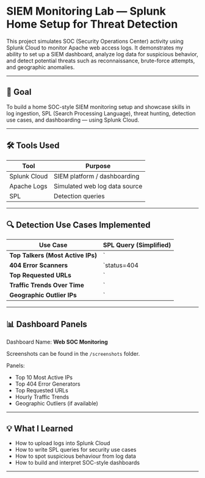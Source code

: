 # SIEM Monitoring Lab — Splunk Home Setup for Threat Detection

This project simulates SOC (Security Operations Center) activity using Splunk Cloud to monitor Apache web access logs. It demonstrates my ability to set up a SIEM dashboard, analyze log data for suspicious behavior, and detect potential threats such as reconnaissance, brute-force attempts, and geographic anomalies.

---

## 🎯 Goal

To build a home SOC-style SIEM monitoring setup and showcase skills in log ingestion, SPL (Search Processing Language), threat hunting, detection use cases, and dashboarding — using Splunk Cloud.

---

## 🛠️ Tools Used

| Tool         | Purpose                         |
|--------------|---------------------------------|
| Splunk Cloud | SIEM platform / dashboarding    |
| Apache Logs  | Simulated web log data source   |
| SPL          | Detection queries               |

---

## 🔍 Detection Use Cases Implemented

| Use Case                             | SPL Query (Simplified)                           |
|--------------------------------------|--------------------------------------------------|
| **Top Talkers (Most Active IPs)**    | `| stats count by clientip | sort -count | head 10` |
| **404 Error Scanners**               | `status=404 | stats count by clientip | sort -count | head 10` |
| **Top Requested URLs**               | `| stats count by uri_path | sort -count | head 10` |
| **Traffic Trends Over Time**         | `| timechart count span=1h`                      |
| **Geographic Outlier IPs**           | `| iplocation clientip … | stats count by Country` |

---

## 📊 Dashboard Panels

Dashboard Name: **Web SOC Monitoring**

Screenshots can be found in the `/screenshots` folder.

Panels:
- Top 10 Most Active IPs  
- Top 404 Error Generators  
- Top Requested URLs  
- Hourly Traffic Trends  
- Geographic Outliers (if available)

---

## 💡 What I Learned

- How to upload logs into Splunk Cloud  
- How to write SPL queries for security use cases  
- How to spot suspicious behaviour from log data  
- How to build and interpret SOC-style dashboards  

---


